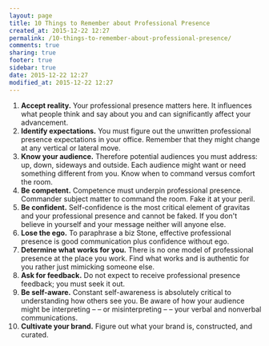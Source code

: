 ```yaml
---
layout: page
title: 10 Things to Remember about Professional Presence
created_at: 2015-12-22 12:27
permalink: /10-things-to-remember-about-professional-presence/
comments: true
sharing: true
footer: true
sidebar: true
date: 2015-12-22 12:27
modified_at: 2015-12-22 12:27
---
```


1. **Accept reality.** Your professional presence matters here. It influences what people think and say about you and can significantly affect your advancement.
1. **Identify expectations.** You must figure out the unwritten professional presence expectations in your office. Remember that they might change at any vertical or lateral move.
1. **Know your audience.** Therefore potential audiences you must address: up, down, sideways and outside. Each audience might want or need something different from you. Know when to command versus comfort the room.
1. **Be competent.** Competence must underpin professional presence. Commander subject matter to command the room. Fake it at your peril.
1. **Be confident.** Self-confidence is the most critical element of gravitas and your professional presence and cannot be faked. If you don't believe in yourself and your message neither will anyone else.
1. **Lose the ego.** To paraphrase a biz Stone, effective professional presence is good communication plus confidence without ego.
1. **Determine what works for you.** There is no one model of professional presence at the place you work. Find what works and is authentic for you rather just mimicking someone else.
1. **Ask for feedback.** Do not expect to receive professional presence feedback; you must seek it out.
1. **Be self-aware.** Constant self-awareness is absolutely critical to understanding how others see you. Be aware of how your audience might be interpreting – – or misinterpreting – – your verbal and nonverbal communications.
1. **Cultivate your brand.** Figure out what your brand is, constructed, and curated.
